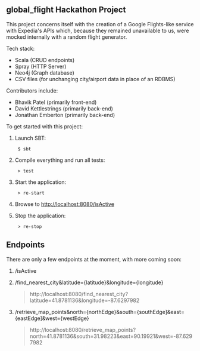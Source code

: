 ## global_flight Hackathon Project

This project concerns itself with the creation of a Google Flights-like service with Expedia's APIs which, because they remained unavailable to us, were mocked internally with a random flight generator.

Tech stack:
- Scala (CRUD endpoints)
- Spray (HTTP Server)
- Neo4j (Graph database)
- CSV files (for unchanging city/airport data in place of an RDBMS)

Contributors include:
- Bhavik Patel (primarily front-end)
- David Kettlestrings (primarily back-end)
- Jonathan Emberton (primarily back-end)

To get started with this project:

1. Launch SBT:

        $ sbt

2. Compile everything and run all tests:

        > test

3. Start the application:

        > re-start

4. Browse to [http://localhost:8080/isActive](http://localhost:8080/isActive)

5. Stop the application:

        > re-stop
        
## Endpoints

There are only a few endpoints at the moment, with more coming soon:

1. /isActive

2. /find_nearest_city&latitude={latitude}&longitude={longitude}

    > http://localhost:8080/find_nearest_city?latitude=41.8781136&longitude=-87.6297982

3. /retrieve_map_points&north={northEdge}&south={southEdge]&east={eastEdge]&west={westEdge}

    > http://localhost:8080/retrieve_map_points?north=41.8781136&south=31.98223&east=90.19921&west=-87.6297982